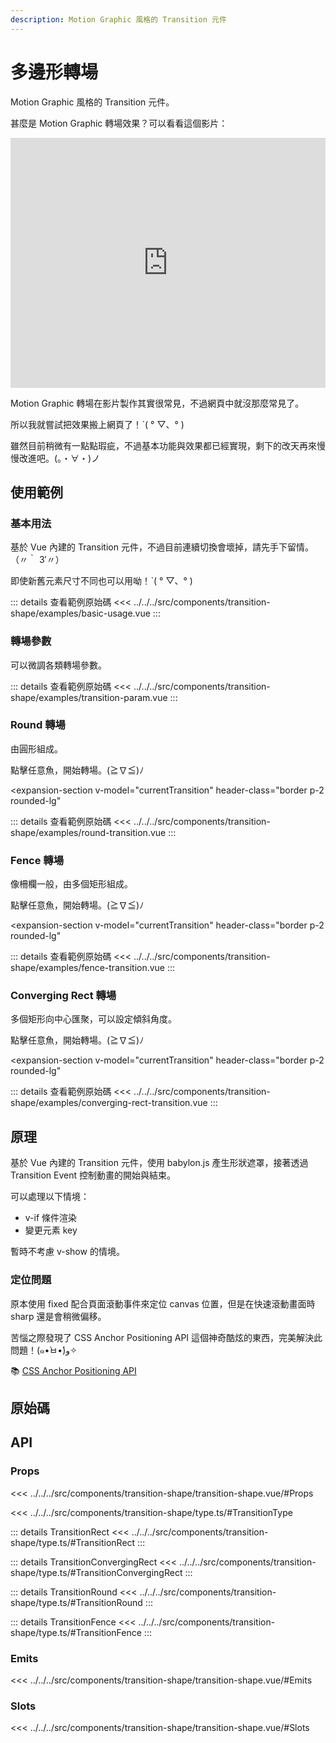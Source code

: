 ```yaml
---
description: Motion Graphic 風格的 Transition 元件
---
```


<script setup>
import SourceLinkList from '../../../src/components/source-link-list.vue'
import ExpansionSection from '../../../src/components/expansion-section.vue';

import BasicUsage from '../../../src/components/transition-shape/examples/basic-usage.vue'
import TransitionParam from '../../../src/components/transition-shape/examples/transition-param.vue'
import RoundTransition from '../../../src/components/transition-shape/examples/round-transition.vue'
import FenceTransition from '../../../src/components/transition-shape/examples/fence-transition.vue'
import ConvergingRectTransition from '../../../src/components/transition-shape/examples/converging-rect-transition.vue'
import SequentialLineTransition from '../../../src/components/transition-shape/examples/sequential-line-transition.vue'

import { ref } from 'vue';

const currentTransition = ref();
</script>

# 多邊形轉場

Motion Graphic 風格的 Transition 元件。

甚麼是 Motion Graphic 轉場效果？可以看看這個影片：

<iframe width="100%" height="400" src="https://www.youtube.com/embed/jlR2J_Ztl4Y?si=MxcKRt7FjFnM4vvR" title="YouTube video player" frameborder="0" allow="accelerometer; autoplay; clipboard-write; encrypted-media; gyroscope; picture-in-picture; web-share" referrerpolicy="strict-origin-when-cross-origin" allowfullscreen></iframe>

Motion Graphic 轉場在影片製作其實很常見，不過網頁中就沒那麼常見了。

所以我就嘗試把效果搬上網頁了！ˋ( ° ▽、° )

雖然目前稍微有一點點瑕疵，不過基本功能與效果都已經實現，剩下的改天再來慢慢改進吧。(。・∀・)ノ

## 使用範例

### 基本用法

基於 Vue 內建的 Transition 元件，不過目前連續切換會壞掉，請先手下留情。
（〃｀ 3′〃）

即使新舊元素尺寸不同也可以用呦！ˋ( ° ▽、° )

<basic-usage/>

::: details 查看範例原始碼
<<< ../../../src/components/transition-shape/examples/basic-usage.vue
:::

### 轉場參數

可以微調各類轉場參數。

<transition-param />

::: details 查看範例原始碼
<<< ../../../src/components/transition-shape/examples/transition-param.vue
:::

### Round 轉場

由圓形組成。

點擊任意魚，開始轉場。(≧∇≦)ﾉ

<expansion-section
  v-model="currentTransition"
  header-class="border p-2 rounded-lg"
>
  <round-transition />
</expansion-section>

::: details 查看範例原始碼
<<< ../../../src/components/transition-shape/examples/round-transition.vue
:::

### Fence 轉場

像柵欄一般，由多個矩形組成。

點擊任意魚，開始轉場。(≧∇≦)ﾉ

<expansion-section
  v-model="currentTransition"
  header-class="border p-2 rounded-lg"
>
  <fence-transition />
</expansion-section>

::: details 查看範例原始碼
<<< ../../../src/components/transition-shape/examples/fence-transition.vue
:::

### Converging Rect 轉場

多個矩形向中心匯聚，可以設定傾斜角度。

點擊任意魚，開始轉場。(≧∇≦)ﾉ

<expansion-section
  v-model="currentTransition"
  header-class="border p-2 rounded-lg"
>
  <converging-rect-transition />
</expansion-section>

::: details 查看範例原始碼
<<< ../../../src/components/transition-shape/examples/converging-rect-transition.vue
:::

<!-- ### Sequential Line 轉場

多條線條組成。

點擊任意魚，開始轉場。(≧∇≦)ﾉ

<sequential-line-transition />

::: details 查看範例原始碼
<<< ../../../src/components/transition-shape/examples/sequential-line-transition.vue
::: -->

## 原理

基於 Vue 內建的 Transition 元件，使用 babylon.js 產生形狀遮罩，接著透過 Transition Event 控制動畫的開始與結束。

可以處理以下情境：

- v-if 條件渲染
- 變更元素 key

暫時不考慮 v-show 的情境。

### 定位問題

原本使用 fixed 配合頁面滾動事件來定位 canvas 位置，但是在快速滾動畫面時 sharp 還是會稍微偏移。

苦惱之際發現了 CSS Anchor Positioning API 這個神奇酷炫的東西，完美解決此問題！(๑•̀ㅂ•́)و✧

📚 [CSS Anchor Positioning API](https://developer.chrome.com/blog/anchor-positioning-api?hl=zh-tw#core_concepts_anchors_and_positioned_elements)

## 原始碼

<source-link-list name="transition-shape"/>

## API

### Props

<<< ../../../src/components/transition-shape/transition-shape.vue/#Props

<<< ../../../src/components/transition-shape/type.ts/#TransitionType

::: details TransitionRect
<<< ../../../src/components/transition-shape/type.ts/#TransitionRect
:::

::: details TransitionConvergingRect
<<< ../../../src/components/transition-shape/type.ts/#TransitionConvergingRect
:::

::: details TransitionRound
<<< ../../../src/components/transition-shape/type.ts/#TransitionRound
:::

::: details TransitionFence
<<< ../../../src/components/transition-shape/type.ts/#TransitionFence
:::

### Emits

<<< ../../../src/components/transition-shape/transition-shape.vue/#Emits

### Slots

<<< ../../../src/components/transition-shape/transition-shape.vue/#Slots
